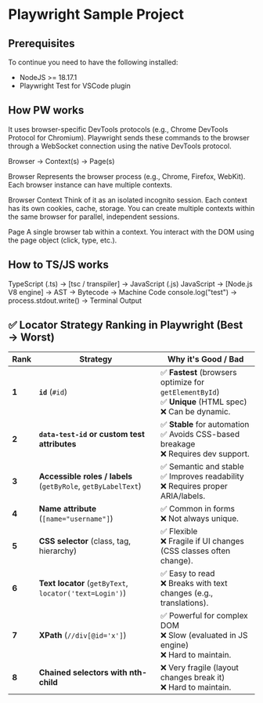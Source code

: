 # Playwright Sample Project

## Prerequisites

To continue you need to have the following installed:
- NodeJS >= 18.17.1
- Playwright Test for VSCode plugin

## How PW works

It uses browser-specific DevTools protocols (e.g., Chrome DevTools Protocol for Chromium).
Playwright sends these commands to the browser through a WebSocket connection using the native DevTools protocol.

Browser → Context(s) → Page(s)

Browser
Represents the browser process (e.g., Chrome, Firefox, WebKit). Each browser instance can have multiple contexts.

Browser Context
Think of it as an isolated incognito session. Each context has its own cookies, cache, storage.
You can create multiple contexts within the same browser for parallel, independent sessions.

Page
A single browser tab within a context.
You interact with the DOM using the page object (click, type, etc.).

## How to TS/JS works

TypeScript (.ts) → [tsc / transpiler] → JavaScript (.js)
JavaScript → [Node.js V8 engine] → AST → Bytecode → Machine Code
console.log("test") → process.stdout.write() → Terminal Output


##  ✅ Locator Strategy Ranking in Playwright (Best → Worst)

| **Rank** | **Strategy**                                  | **Why it's Good / Bad**                                                                 |
|----------|----------------------------------------------|----------------------------------------------------------------------------------------|
| **1**    | **`id`** (`#id`)                             | ✅ **Fastest** (browsers optimize for `getElementById`) <br> ✅ **Unique** (HTML spec) <br> ❌ Can be dynamic. |
| **2**    | **`data-test-id` or custom test attributes** | ✅ **Stable** for automation <br> ✅ Avoids CSS-based breakage <br> ❌ Requires dev support. |
| **3**    | **Accessible roles / labels** (`getByRole`, `getByLabelText`) | ✅ Semantic and stable <br> ✅ Improves readability <br> ❌ Requires proper ARIA/labels. |
| **4**    | **Name attribute** (`[name="username"]`)     | ✅ Common in forms <br> ❌ Not always unique.                                           |
| **5**    | **CSS selector** (class, tag, hierarchy)     | ✅ Flexible <br> ❌ Fragile if UI changes (CSS classes often change).                  |
| **6**    | **Text locator** (`getByText`, `locator('text=Login')`) | ✅ Easy to read <br> ❌ Breaks with text changes (e.g., translations).                  |
| **7**    | **XPath** (`//div[@id='x']`)                 | ✅ Powerful for complex DOM <br> ❌ Slow (evaluated in JS engine) <br> ❌ Hard to maintain. |
| **8**    | **Chained selectors with nth-child**         | ❌ Very fragile (layout changes break it) <br> ❌ Hard to maintain.                     |

